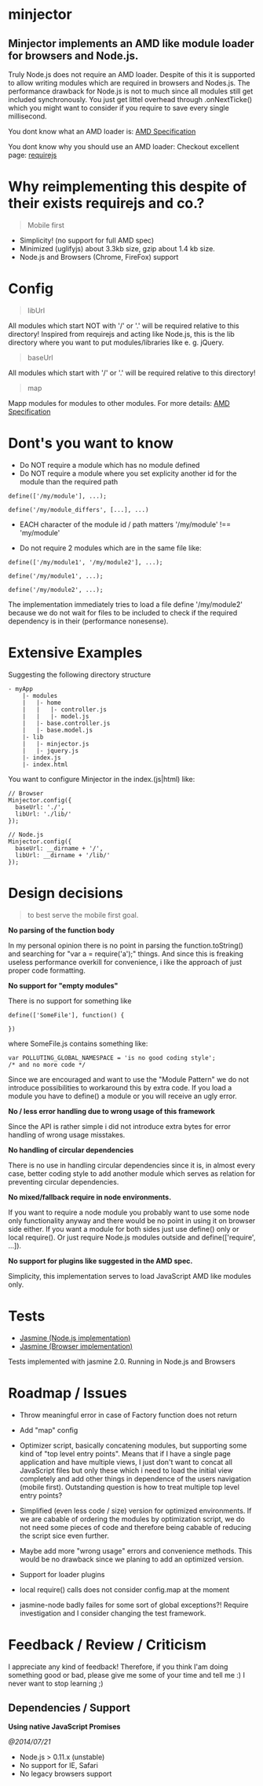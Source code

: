 minjector
=========

## Minjector implements an AMD like module loader for browsers and Node.js.
Truly Node.js does not require an AMD loader. Despite of this it is supported
to allow writing modules which are required in browsers and Nodes.js. The
performance drawback for Node.js is not to much since all modules still get
included synchronously. You just get littel overhead through .onNextTicke()
which you might want to consider if you require to save every single
millisecond.

You dont know what an AMD loader is:
[AMD Specification](https://github.com/amdjs/amdjs-api/blob/master/AMD.md)

You dont know why you should use an AMD loader:
Checkout excellent page:
[requirejs](http://requirejs.org/docs/whyamd.html)

# Why reimplementing this despite of their exists requirejs and co.?
> Mobile first

* Simplicity! (no support for full AMD spec)
* Minimized (uglifyjs) about 3.3kb size, gzip about 1.4 kb size.
* Node.js and Browsers (Chrome, FireFox) support

# Config

> libUrl

All modules which start NOT with '/' or '.' will be required relative to this
directory!
Inspired from requirejs and acting like Node.js, this is the lib directory
where you want to put modules/libraries like e. g. jQuery.

> baseUrl

All modules which start with '/' or '.' will be required relative to this
directory!

> map

Mapp modules for modules to other modules.
For more details:
[AMD Specification](https://github.com/amdjs/amdjs-api/wiki/Common-Config#map-)

# Dont's you want to know
* Do NOT require a module which has no module defined
* Do NOT require a module where you set explicity another id for the module
than the required path
```
define(['/my/module'], ...);
```
```
define('/my/module_differs', [...], ...)
```

* EACH character of the module id / path matters
'/my/module' !== 'my/module'

* Do not require 2 modules which are in the same file like:
```
define(['/my/module1', '/my/module2'], ...);
```
```
define('/my/module1', ...);

define('/my/module2', ...);
```
The implementation immediately tries to load a file define '/my/module2' because
we do not wait for files to be included to check if the required dependency is
in their (performance nonesense).

# Extensive Examples

Suggesting the following directory structure
```
- myApp
    |- modules
    |   |- home
    |   |   |- controller.js
    |   |   |- model.js
    |   |- base.controller.js
    |   |- base.model.js
    |- lib
    |   |- minjector.js
    |   |- jquery.js
    |- index.js
    |- index.html
```

You want to configure Minjector in the index.(js|html) like:
```
// Browser
Minjector.config({
  baseUrl: './',
  libUrl: './lib/'
});

// Node.js
Minjector.config({
  baseUrl: __dirname + '/',
  libUrl: __dirname + '/lib/'
});
```

# Design decisions
> to best serve the mobile first goal.

__No parsing of the function body__

In my personal opinion there is no point in parsing
the function.toString() and searching for
"var a = require('a');" things. And since this is freaking useless
performance overkill for convenience, i like the approach of just proper
code formatting.

__No support for "empty modules"__

There is no support for something like
```
define(['SomeFile'], function() {

})
```
where SomeFile.js contains something like:
```
var POLLUTING_GLOBAL_NAMESPACE = 'is no good coding style';
/* and no more code */
```
Since we are encouraged and want to use the "Module Pattern" we do not
introduce possibilities to workaround this by extra code. If you load a
module you have to define() a module or you will receive an ugly error.

__No / less error handling due to wrong usage of this framework__

Since the API is rather simple i did not introduce extra bytes for
error handling of wrong usage misstakes.

__No handling of circular dependencies__

There is no use in handling circular dependencies since it is, in almost
every case, better coding style to add another module which serves
as relation for preventing circular dependencies.


__No mixed/fallback require in node environments.__

If you want to require a node module you probably want to use some node only
functionality anyway
and there would be no point in using it on browser side either.
If you want a module for both sides just use define() only or local require().
Or just require Node.js modules outside and define(['require', ...]).

__No support for plugins like suggested in the AMD spec.__

Simplicity, this implementation serves to load JavaScript AMD like modules only.

# Tests
* [Jasmine (Node.js implementation)](https://github.com/pivotal/jasmine)
* [Jasmine (Browser implementation)](http://jasmine.github.io/2.0/introduction.html)

Tests implemented with jasmine 2.0. Running in Node.js and Browsers

# Roadmap / Issues

* Throw meaningful error in case of Factory function does not return

* Add "map" config

* Optimizer script, basically concatening modules,
  but supporting some kind of "top level entry points".
  Means that if I have a single page application and have multiple
  views, I just don't want to concat all JavaScript files but only these
  which i need to load the initial view completely and add other
  things in dependence of the users navigation (mobile first). Outstanding question
  is how to treat multiple top level entry points?

* Simplified (even less code / size) version for optimized environments. If
  we are cabable of ordering the modules by optimization script, we do not need
  some pieces of code and therefore being cabable of reducing
  the script sice even further.

* Maybe add more "wrong usage" errors and convenience methods. This would be no
  drawback since we planing to add an optimized version.

* Support for loader plugins

* local require() calls does not consider config.map at the moment

* jasmine-node badly failes for some sort of global exceptions?!
  Require investigation and I consider changing the test framework.

# Feedback / Review / Criticism
I appreciate any kind of feedback!
Therefore, if you think I'am doing something good or bad, please
give me some of your time and tell me :)
I never want to stop learning ;)

## Dependencies / Support
__Using native JavaScript Promises__

_@2014/07/21_
* Node.js > 0.11.x (unstable)
* No support for IE, Safari
* No legacy browsers support
